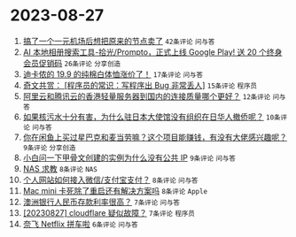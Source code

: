 # 2023-08-27

1. [搞了一个一元机场后想把原来的节点卖了](https://www.v2ex.com/t/968583) `42条评论` `问与答`
1. [AI 本地相册搜索工具-拾光/Prompto，正式上线 Google Play! 送 20 个终身会员促销码](https://www.v2ex.com/t/968615) `26条评论` `分享创造`
1. [迪卡侬的 19.9 的纯棉白体恤涨价了！](https://www.v2ex.com/t/968589) `17条评论` `问与答`
1. [奇文共赏： [程序员的常识：写程序出 Bug 非常丢人]](https://www.v2ex.com/t/968596) `15条评论` `程序员`
1. [阿里云和腾讯云的香港轻量服务器到国内的连接质量哪个更好？](https://www.v2ex.com/t/968595) `12条评论` `问与答`
1. [如果核污水十分有害，为什么驻日本大使馆没有组织在日华人撤侨呢？](https://www.v2ex.com/t/968617) `10条评论` `问与答`
1. [你在闲鱼上买过星巴克和麦当劳嘛？这个项目能赚钱，有没有大佬感兴趣呢？](https://www.v2ex.com/t/968606) `9条评论` `分享创造`
1. [小白问一下甲骨文创建的实例为什么没有公共 IP](https://www.v2ex.com/t/968586) `9条评论` `问与答`
1. [NAS 求教](https://www.v2ex.com/t/968616) `8条评论` `NAS`
1. [个人网站如何接入微信/支付宝支付？](https://www.v2ex.com/t/968604) `8条评论` `问与答`
1. [Mac mini 卡死除了重启还有解决方案吗](https://www.v2ex.com/t/968584) `8条评论` `Apple`
1. [澳洲银行人民币存款利率很高？](https://www.v2ex.com/t/968600) `7条评论` `问与答`
1. [[20230827] cloudflare 疑似故障？](https://www.v2ex.com/t/968590) `7条评论` `程序员`
1. [奈飞 Netflix 拼车啦](https://www.v2ex.com/t/968588) `6条评论` `问与答`
